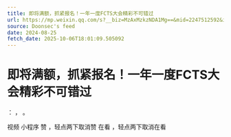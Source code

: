 ```yaml
---
title: 即将满额，抓紧报名！一年一度FCTS大会精彩不可错过
url: https://mp.weixin.qq.com/s?__biz=MzAxMzkzNDA1Mg==&mid=2247512592&idx=1&sn=9b8f9411ca13f620dfd94021b2807207
source: Doonsec's feed
date: 2024-08-25
fetch_date: 2025-10-06T18:01:09.505092
---
```


# 即将满额，抓紧报名！一年一度FCTS大会精彩不可错过

：
，
。

视频
小程序
赞
，轻点两下取消赞
在看
，轻点两下取消在看